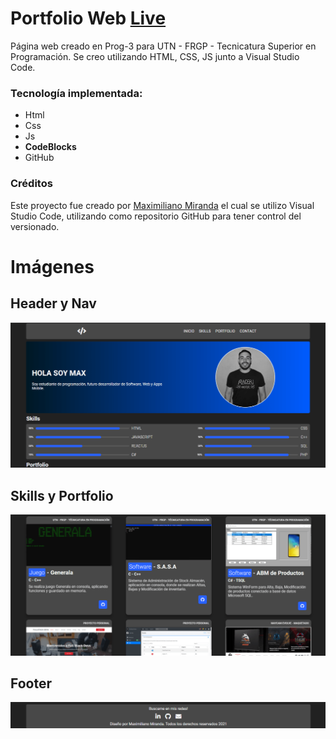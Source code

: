 # Portfolio Web [Live](https://maxi-rpc.github.io/PortfolioWeb/)
Página web creado en Prog-3 para UTN - FRGP - Tecnicatura Superior en Programación.
Se creo utilizando HTML, CSS, JS junto a Visual Studio Code.

### Tecnología implementada:

* Html
* Css
* Js
* **CodeBlocks**
* GitHub

### Créditos
Este proyecto fue creado por [Maximiliano Miranda](https://github.com/Maxi-rpc) el cual se utilizo Visual Studio Code, utilizando como repositorio GitHub para tener control del versionado.

# Imágenes

## Header y Nav
![menu](/readme/portfolio-1.png)

## Skills y Portfolio
![menu](/readme/portfolio-2.png)

## Footer
![menu](/readme/portfolio-3.png)

